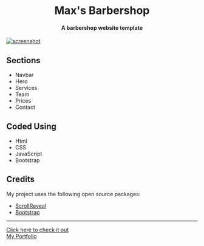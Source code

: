 <h1 align="center">
    Max's Barbershop
    <h4 align="center">A barbershop website template</h4>
</h1>


<a href="https://pinderbal.github.io/barbershop/">![screenshot](barbershop-demo.gif?raw=true)</a>

## Sections

* Navbar
* Hero
* Services
* Team
* Prices
* Contact

## Coded Using
* Html
* CSS
* JavaScript
* Bootstrap

## Credits
My project uses the following open source packages:
- [ScrollReveal](https://scrollrevealjs.org/)
- [Bootstrap](https://getbootstrap.com/)

<hr>
<a href="https://pinderbal.github.io/barbershop/">Click here to check it out</a>
<br>
<a href="https://pinderbal.ca">My Portfolio</a>
